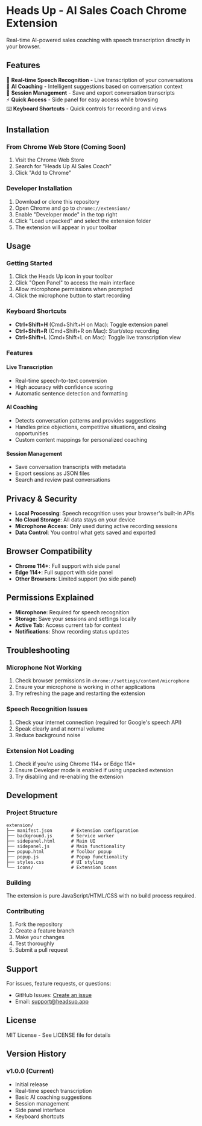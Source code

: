 # Heads Up - AI Sales Coach Chrome Extension

Real-time AI-powered sales coaching with speech transcription directly in your browser.

## Features

🎤 **Real-time Speech Recognition** - Live transcription of your conversations  
🧠 **AI Coaching** - Intelligent suggestions based on conversation context  
📝 **Session Management** - Save and export conversation transcripts  
⚡ **Quick Access** - Side panel for easy access while browsing  
⌨️ **Keyboard Shortcuts** - Quick controls for recording and views  

## Installation

### From Chrome Web Store (Coming Soon)
1. Visit the Chrome Web Store
2. Search for "Heads Up AI Sales Coach"
3. Click "Add to Chrome"

### Developer Installation
1. Download or clone this repository
2. Open Chrome and go to `chrome://extensions/`
3. Enable "Developer mode" in the top right
4. Click "Load unpacked" and select the extension folder
5. The extension will appear in your toolbar

## Usage

### Getting Started
1. Click the Heads Up icon in your toolbar
2. Click "Open Panel" to access the main interface
3. Allow microphone permissions when prompted
4. Click the microphone button to start recording

### Keyboard Shortcuts
- **Ctrl+Shift+H** (Cmd+Shift+H on Mac): Toggle extension panel
- **Ctrl+Shift+R** (Cmd+Shift+R on Mac): Start/stop recording
- **Ctrl+Shift+L** (Cmd+Shift+L on Mac): Toggle live transcription view

### Features

#### Live Transcription
- Real-time speech-to-text conversion
- High accuracy with confidence scoring
- Automatic sentence detection and formatting

#### AI Coaching
- Detects conversation patterns and provides suggestions
- Handles price objections, competitive situations, and closing opportunities
- Custom content mappings for personalized coaching

#### Session Management
- Save conversation transcripts with metadata
- Export sessions as JSON files
- Search and review past conversations

## Privacy & Security

- **Local Processing**: Speech recognition uses your browser's built-in APIs
- **No Cloud Storage**: All data stays on your device
- **Microphone Access**: Only used during active recording sessions
- **Data Control**: You control what gets saved and exported

## Browser Compatibility

- **Chrome 114+**: Full support with side panel
- **Edge 114+**: Full support with side panel
- **Other Browsers**: Limited support (no side panel)

## Permissions Explained

- **Microphone**: Required for speech recognition
- **Storage**: Save your sessions and settings locally
- **Active Tab**: Access current tab for context
- **Notifications**: Show recording status updates

## Troubleshooting

### Microphone Not Working
1. Check browser permissions in `chrome://settings/content/microphone`
2. Ensure your microphone is working in other applications
3. Try refreshing the page and restarting the extension

### Speech Recognition Issues
1. Check your internet connection (required for Google's speech API)
2. Speak clearly and at normal volume
3. Reduce background noise

### Extension Not Loading
1. Check if you're using Chrome 114+ or Edge 114+
2. Ensure Developer mode is enabled if using unpacked extension
3. Try disabling and re-enabling the extension

## Development

### Project Structure
```
extension/
├── manifest.json       # Extension configuration
├── background.js       # Service worker
├── sidepanel.html      # Main UI
├── sidepanel.js        # Main functionality
├── popup.html          # Toolbar popup
├── popup.js            # Popup functionality
├── styles.css          # UI styling
└── icons/              # Extension icons
```

### Building
The extension is pure JavaScript/HTML/CSS with no build process required.

### Contributing
1. Fork the repository
2. Create a feature branch
3. Make your changes
4. Test thoroughly
5. Submit a pull request

## Support

For issues, feature requests, or questions:
- GitHub Issues: [Create an issue](https://github.com/your-repo/heads-up-extension/issues)
- Email: support@headsup.app

## License

MIT License - See LICENSE file for details

## Version History

### v1.0.0 (Current)
- Initial release
- Real-time speech transcription
- Basic AI coaching suggestions
- Session management
- Side panel interface
- Keyboard shortcuts
